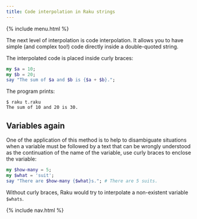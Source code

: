 ```yaml
---
title: Code interpolation in Raku strings
---
```


{% include menu.html %}

The next level of interpolation is code interpolation. It allows you to have simple (and complex too!) code directly inside a double-quoted string.

The interpolated code is placed inside curly braces:

```raku
my $a = 10;
my $b = 20;
say "The sum of $a and $b is {$a + $b}.";
```

The program prints:

```console
$ raku t.raku 
The sum of 10 and 20 is 30.
```

## Variables again

One of the application of this method is to help to disambiguate situations when a variable must be followed by a text that can be wrongly understood as the continuation of the name of the variable, use curly braces to enclose the variable:

```raku
my $how-many = 5;
my $what = 'suit';
say "There are $how-many {$what}s."; # There are 5 suits.
```

Without curly braces, Raku would try to interpolate a non-existent variable `$whats`.

{% include nav.html %}
